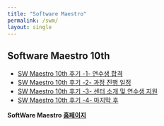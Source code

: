 ```yaml
---
title: "Software Maestro"
permalink: /swm/
layout: single
---
```


## Software Maestro 10th

* [SW Maestro 10th 후기 -1- 연수생 합격](/swmaestro-start)
* [SW Maestro 10th 후기 -2- 과정 진행 일정](/swmaestro-ing1)
* [SW Maestro 10th 후기 -3- 센터 소개 및 연수생 지원](/swmaestro-ing2)
* [SW Maestro 10th 후기 -4- 마지막 후](/swmaestro-ing3)

**SoftWare Maestro [홈페이지](http://swmaestro.org/)**